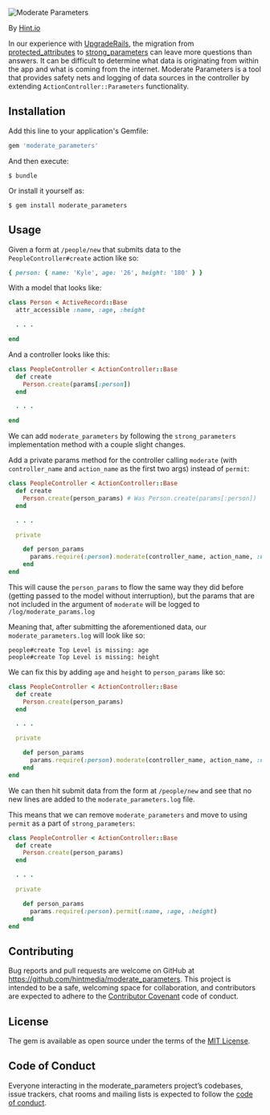 ![Moderate Parameters](https://user-images.githubusercontent.com/4054771/56985278-db1f9280-6b3c-11e9-8719-f48e2ab4885d.png)

By [Hint.io](https://hint.io)

In our experience with [UpgradeRails](https://www.upgraderails.com), the migration from [protected_attributes](https://github.com/rails/protected_attributes) to [strong_parameters](https://api.rubyonrails.org/classes/ActionController/StrongParameters.html) can leave more questions than answers. It can be difficult to determine what data is originating from within the app and what is coming from the internet. Moderate Parameters is a tool that provides safety nets and logging of data sources in the controller by extending `ActionController::Parameters` functionality.

## Installation

Add this line to your application's Gemfile:

```ruby
gem 'moderate_parameters'
```

And then execute:

    $ bundle

Or install it yourself as:

    $ gem install moderate_parameters

## Usage

Given a form at `/people/new` that submits data to the `PeopleController#create` action like so:

```ruby
{ person: { name: 'Kyle', age: '26', height: '180' } }
```

With a model that looks like:

```ruby
class Person < ActiveRecord::Base
  attr_accessible :name, :age, :height

  . . .

end
```

And a controller looks like this:

```ruby
class PeopleController < ActionController::Base
  def create
    Person.create(params[:person])
  end

  . . .

end
```

We can add `moderate_parameters` by following the `strong_parameters` implementation method with a couple slight changes.

Add a private params method for the controller calling `moderate` (with `controller_name` and `action_name` as the first two args) instead of `permit`:

```ruby
class PeopleController < ActionController::Base
  def create
    Person.create(person_params) # Was Person.create(params[:person])
  end

  . . .

  private

    def person_params
      params.require(:person).moderate(controller_name, action_name, :name)
    end
end
```

This will cause the `person_params` to flow the same way they did before (getting passed to the model without interruption),
but the params that are not included in the argument of `moderate` will be logged to `/log/moderate_params.log`

Meaning that, after submitting the aforementioned data, our `moderate_parameters.log` will look like so:

    people#create Top Level is missing: age
    people#create Top Level is missing: height

We can fix this by adding `age` and `height` to `person_params` like so:

```ruby
class PeopleController < ActionController::Base
  def create
    Person.create(person_params)
  end

  . . .

  private

    def person_params
      params.require(:person).moderate(controller_name, action_name, :name, :age, :height)
    end
end
```

We can then hit submit data from the form at `/people/new` and see that no new lines are added to the `moderate_parameters.log` file.

This means that we can remove `moderate_parameters` and move to using `permit` as a part of `strong_parameters`:

```ruby
class PeopleController < ActionController::Base
  def create
    Person.create(person_params)
  end

  . . .

  private

    def person_params
      params.require(:person).permit(:name, :age, :height)
    end
end
```

## Contributing

Bug reports and pull requests are welcome on GitHub at https://github.com/hintmedia/moderate_parameters. This project is intended to be a safe, welcoming space for collaboration, and contributors are expected to adhere to the [Contributor Covenant](http://contributor-covenant.org) code of conduct.

## License

The gem is available as open source under the terms of the [MIT License](https://opensource.org/licenses/MIT).

## Code of Conduct

Everyone interacting in the moderate_parameters project’s codebases, issue trackers, chat rooms and mailing lists is expected to follow the [code of conduct](https://github.com/hintmedia/moderate_parameters/blob/master/CODE_OF_CONDUCT.md).
